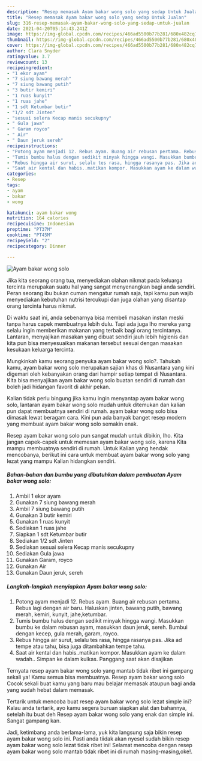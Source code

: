 ```yaml
---
description: "Resep memasak Ayam bakar wong solo yang sedap Untuk Jualan"
title: "Resep memasak Ayam bakar wong solo yang sedap Untuk Jualan"
slug: 316-resep-memasak-ayam-bakar-wong-solo-yang-sedap-untuk-jualan
date: 2021-04-20T05:14:43.241Z
image: https://img-global.cpcdn.com/recipes/466ad5500b77b281/680x482cq70/ayam-bakar-wong-solo-foto-resep-utama.jpg
thumbnail: https://img-global.cpcdn.com/recipes/466ad5500b77b281/680x482cq70/ayam-bakar-wong-solo-foto-resep-utama.jpg
cover: https://img-global.cpcdn.com/recipes/466ad5500b77b281/680x482cq70/ayam-bakar-wong-solo-foto-resep-utama.jpg
author: Clara Snyder
ratingvalue: 3.7
reviewcount: 13
recipeingredient:
- "1 ekor ayam"
- "7 siung bawang merah"
- "7 siung bawang putih"
- "3 butir kemiri"
- "1 ruas kunyit"
- "1 ruas jahe"
- "1 sdt Ketumbar butir"
- "1/2 sdt Jinten"
- "sesuai selera Kecap manis secukupny"
- " Gula jawa"
- " Garam royco"
- " Air"
- " Daun jeruk sereh"
recipeinstructions:
- "Potong ayam menjadi 12. Rebus ayam. Buang air rebusan pertama. Rebus lagi dengan air baru. Haluskan jinten, bawang putih, bawang merah, kemiri, kunyit, jahe,ketumbar."
- "Tumis bumbu halus dengan sedikit minyak hingga wangi. Masukkan bumbu ke dalam rebusan ayam, masukkan daun jeruk, sereh. Bumbui dengan kecep, gula merah, garam, royco."
- "Rebus hingga air surut, selalu tes rasa, hingga rasanya pas. Jika ad tempe atau tahu, bisa juga ditambahkan tempe tahu."
- "Saat air kental dan habis..matikan kompor. Masukkan ayam ke dalam wadah.. Simpan ke dalam kulkas. Panggang saat akan disajikan"
categories:
- Resep
tags:
- ayam
- bakar
- wong

katakunci: ayam bakar wong 
nutrition: 164 calories
recipecuisine: Indonesian
preptime: "PT37M"
cooktime: "PT45M"
recipeyield: "2"
recipecategory: Dinner

---
```



![Ayam bakar wong solo](https://img-global.cpcdn.com/recipes/466ad5500b77b281/680x482cq70/ayam-bakar-wong-solo-foto-resep-utama.jpg)

Jika kita seorang orang tua, menyediakan olahan nikmat pada keluarga tercinta merupakan suatu hal yang sangat menyenangkan bagi anda sendiri. Peran seorang ibu bukan cuman mengatur rumah saja, tapi kamu pun wajib menyediakan kebutuhan nutrisi tercukupi dan juga olahan yang disantap orang tercinta harus nikmat.

Di waktu  saat ini, anda sebenarnya bisa membeli masakan instan meski tanpa harus capek membuatnya lebih dulu. Tapi ada juga lho mereka yang selalu ingin memberikan makanan yang terbaik bagi orang tercintanya. Lantaran, menyajikan masakan yang dibuat sendiri jauh lebih higienis dan kita pun bisa menyesuaikan makanan tersebut sesuai dengan masakan kesukaan keluarga tercinta. 



Mungkinkah kamu seorang penyuka ayam bakar wong solo?. Tahukah kamu, ayam bakar wong solo merupakan sajian khas di Nusantara yang kini digemari oleh kebanyakan orang dari hampir setiap tempat di Nusantara. Kita bisa menyajikan ayam bakar wong solo buatan sendiri di rumah dan boleh jadi hidangan favorit di akhir pekan.

Kalian tidak perlu bingung jika kamu ingin menyantap ayam bakar wong solo, lantaran ayam bakar wong solo mudah untuk ditemukan dan kalian pun dapat membuatnya sendiri di rumah. ayam bakar wong solo bisa dimasak lewat beragam cara. Kini pun ada banyak banget resep modern yang membuat ayam bakar wong solo semakin enak.

Resep ayam bakar wong solo pun sangat mudah untuk dibikin, lho. Kita jangan capek-capek untuk memesan ayam bakar wong solo, karena Kita mampu membuatnya sendiri di rumah. Untuk Kalian yang hendak mencobanya, berikut ini cara untuk membuat ayam bakar wong solo yang lezat yang mampu Kalian hidangkan sendiri.

<!--inarticleads1-->

##### Bahan-bahan dan bumbu yang dibutuhkan dalam pembuatan Ayam bakar wong solo:

1. Ambil 1 ekor ayam
1. Gunakan 7 siung bawang merah
1. Ambil 7 siung bawang putih
1. Gunakan 3 butir kemiri
1. Gunakan 1 ruas kunyit
1. Sediakan 1 ruas jahe
1. Siapkan 1 sdt Ketumbar butir
1. Sediakan 1/2 sdt Jinten
1. Sediakan sesuai selera Kecap manis secukupny
1. Sediakan  Gula jawa
1. Gunakan  Garam, royco
1. Gunakan  Air
1. Gunakan  Daun jeruk, sereh




<!--inarticleads2-->

##### Langkah-langkah menyiapkan Ayam bakar wong solo:

1. Potong ayam menjadi 12. Rebus ayam. Buang air rebusan pertama. Rebus lagi dengan air baru. Haluskan jinten, bawang putih, bawang merah, kemiri, kunyit, jahe,ketumbar.
1. Tumis bumbu halus dengan sedikit minyak hingga wangi. Masukkan bumbu ke dalam rebusan ayam, masukkan daun jeruk, sereh. Bumbui dengan kecep, gula merah, garam, royco.
1. Rebus hingga air surut, selalu tes rasa, hingga rasanya pas. Jika ad tempe atau tahu, bisa juga ditambahkan tempe tahu.
1. Saat air kental dan habis..matikan kompor. Masukkan ayam ke dalam wadah.. Simpan ke dalam kulkas. Panggang saat akan disajikan




Ternyata resep ayam bakar wong solo yang mantab tidak ribet ini gampang sekali ya! Kamu semua bisa membuatnya. Resep ayam bakar wong solo Cocok sekali buat kamu yang baru mau belajar memasak ataupun bagi anda yang sudah hebat dalam memasak.

Tertarik untuk mencoba buat resep ayam bakar wong solo lezat simple ini? Kalau anda tertarik, ayo kamu segera buruan siapkan alat dan bahannya, setelah itu buat deh Resep ayam bakar wong solo yang enak dan simple ini. Sangat gampang kan. 

Jadi, ketimbang anda berlama-lama, yuk kita langsung saja bikin resep ayam bakar wong solo ini. Pasti anda tiidak akan nyesel sudah bikin resep ayam bakar wong solo lezat tidak ribet ini! Selamat mencoba dengan resep ayam bakar wong solo mantab tidak ribet ini di rumah masing-masing,oke!.

